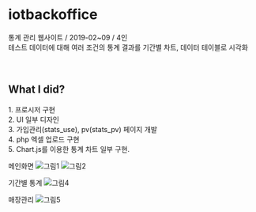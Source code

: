 # iotbackoffice
통계 관리 웹사이트 / 2019-02~09 / 4인 <br>
테스트 데이터에 대해 여러 조건의 통계 결과를 기간별 차트, 데이터 테이블로 시각화<br><br><br>



<h2>What I did?</h2>
 1. 프로시저 구현 <br> 2. UI 일부 디자인  <br> 
 3. 가입관리(stats_use), pv(stats_pv) 페이지 개발 <br>
 4. php 엑셀 업로드 구현 <br> 5. Chart.js를 이용한 통계 차트 일부 구현.<br>
 
 메인화면
 ![그림1](https://user-images.githubusercontent.com/48462737/131360274-1c111d9d-864c-48ed-a2e4-7feee8b723f8.png)
 ![그림2](https://user-images.githubusercontent.com/48462737/131360284-9220790e-71c2-41ba-b379-9e41e083707c.png)
 
 기간별 통계
 ![그림4](https://user-images.githubusercontent.com/48462737/131360292-57220ae5-92d0-4486-bbdc-442947735fc4.png)
 
 매장관리
 ![그림5](https://user-images.githubusercontent.com/48462737/131360301-dcee3f54-3484-4d7e-a028-ea09b715db61.png)
